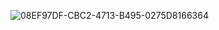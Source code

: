 ![08EF97DF-CBC2-4713-B495-0275D8166364](https://user-images.githubusercontent.com/109533316/181934580-fbc3d684-2096-4ccc-9359-017c16f6a054.jpeg)
